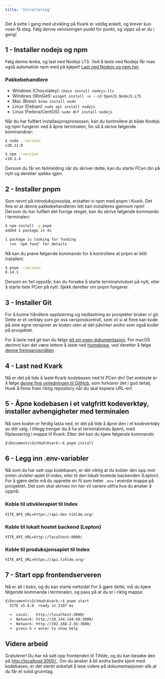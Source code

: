 ```yaml
---
title: 'Installering'
---
```


Det å sette i gang med utvikling på Kvark er veldig enkelt, og krever kun noen få steg. Følg denne veivisningen punkt for punkt, og vipps så er du i gang!

## 1 - Installer nodejs og npm

Følg denne lenka, og last ned Nodejs LTS. Ved å laste ned Nodejs får man også automatisk npm med på kjøpet! [Last ned Nodejs og npm her](https://nodejs.org/en).

### Pakkebehandlere
- Windows (Chocolatey): `choco install nodejs-lts`
- Windows (WinGet): `winget install -e --id OpenJS.NodeJS.LTS`
- Mac (Brew): `brew install node`
- Linux (Debian): `sudo apt install nodejs`
- Linux (Fedora/CentOS): `sudo dnf install nodejs`

Når du har fullført installasjonsprosessen, kan du kontrollere at både Nodejs og npm fungerer ved å åpne terminalen, for så å skrive følgende kommandoer:

```bash
$ node --version
v20.11.0
```

```bash
$ npm --version
v10.2.4
```

Dersom du får en feilmelding når du skriver dette, kan du starte PCen din på nytt og deretter sjekke igjen.

## 2 - Installer pnpm

Som nevnt på introduksjonssida, erstatter vi npm med pnpm i Kvark. Det fine er at denne pakkebehandleren lett kan installeres gjennom npm! Dersom du har fullført det forrige steget, kan du skrive følgende kommando i terminalen:

```bash
$ npm install -g pnpm
added 1 package in 4s

1 package is looking for funding
  run `npm fund` for details
```

Nå kan du prøve følgende kommando for å kontrollere at pnpm er blitt installert:

```bash
$ pnpm --version
8.14.1
```

Dersom en feil oppstår, kan du forsøke å starte terminalvinduet på nytt, eller å starte hele PCen på nytt. Sjekk deretter om pnpm fungerer.

## 3 - Installer Git

For å kunne håndtere opplastning og nedlastning av prosjekter bruker vi git. Dette er et verktøy som gir oss versjonskontroll, som vil si at flere kan kode på sine egne versjoner av koden uten at det påvirker andre som også koder på prosjektet.

For å laste ned git kan du følge [git sin egen dokumentasjon](https://git-scm.com/book/en/v2/Getting-Started-Installing-Git). For macOS derimot kan det være lettere å laste ned [homebrew](https://docs.brew.sh/Installation), ved deretter å følge [denne fremgangsmåten](https://www.git-scm.com/download/mac).

## 4 - Last ned Kvark

Nå er det på tide å laste Kvark-kodebasen ned til PCen din! Det enkleste er å følge [denne fine veiledningen til GitHub](https://docs.github.com/en/repositories/creating-and-managing-repositories/cloning-a-repository), som forklarer det i god detalj. Husk å finne fram riktig repository når du skal kopiere URL-en!

## 5 - Åpne kodebasen i et valgfritt kodeverktøy, installer avhengigheter med terminalen

Nå som koden er ferdig lasta ned, er det på tide å åpne den i et kodeverktøy av ditt valg. I tillegg trenger du å ha et terminalvindu åpent, med filplassering i mappa til Kvark. Etter det kan du kjøre følgende kommando

```bash
$\Documents\GitHub\Kvark:~$ pnpm install
```

## 6 - Legg inn .env-variabler

Nå som du har satt opp kodebasen, er det viktig at du kobler den opp mot enten utvikler-apiet til index, eller til den lokalt hostede backenden (Lepton). For å gjøre dette må du opprette en fil som heter `.env` i øverste mappe på prosjektet. Det som skal skrives inn her vil variere utifra hva du ønsker å oppnå:

### Koble til utivklerapiet til Index

```text
VITE_API_URL=https://api-dev.tihlde.org/
```

### Koble til lokalt hostet backend (Lepton)

```text
VITE_API_URL=http://localhost:8000/
```

### Koble til produksjonsapiet til Index

```text
VITE_API_URL=https://api.tihlde.org/
```

## 7 - Start opp frontendserveren

Nå er alt i boks, og du kan starte nettsida! For å gjøre dette, må du kjøre følgende kommanda i terminalen, og pass på at du er i riktig mappe:

```bash
$\Documents\GitHub\Kvark:~$ pnpm start
  VITE v5.0.0  ready in 2187 ms

  ➜  Local:   http://localhost:3000/
  ➜  Network: http://10.144.144.68:3000/
  ➜  Network: http://192.168.2.56:3000/
  ➜  press h + enter to show help
```

## Videre arbeid

Gratulerer! Du har nå satt opp frontenden til Tihlde, og du kan besøke den på [ http://localhost:3000/ ](http://localhost:3000/). Om du ønsker å bli endra bedre kjent med kodebasen, er det sterkt anbefalt å lese videre på dokumentasjonen slik at du får et solid grunnlag.
